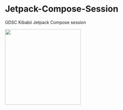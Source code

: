 # Jetpack-Compose-Session
GDSC Kibabii Jetpack Compose session

<img src="screenshots/Screenshot_20221023_093818.png" width="250"/>
